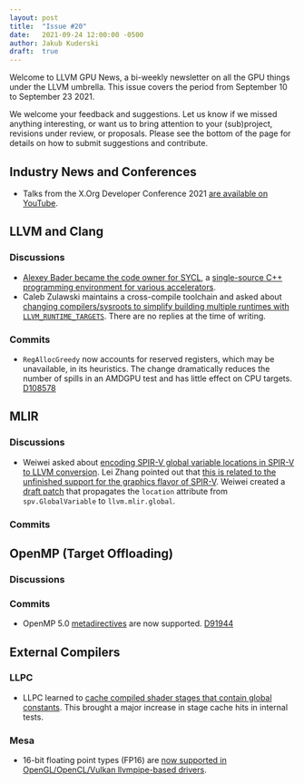 ```yaml
---
layout: post
title:  "Issue #20"
date:   2021-09-24 12:00:00 -0500
author: Jakub Kuderski
draft:  true
---
```


Welcome to LLVM GPU News, a bi-weekly newsletter on all the GPU things under the LLVM umbrella.
This issue covers the period from September 10 to September 23 2021.

We welcome your feedback and suggestions. Let us know if we missed anything interesting, or want us to bring attention to your (sub)project, revisions under review, or proposals. Please see the bottom of the page for details on how to submit suggestions and contribute.


## Industry News and Conferences
*  Talks from the X.Org Developer Conference 2021 [are available on YouTube](https://www.youtube.com/playlist?list=PLe6I3NKr-I4LwrhsAG1XVPW0EFL8ZJ_6W).


##  LLVM and Clang

### Discussions

*  [Alexey Bader became the code owner for SYCL](https://lists.llvm.org/pipermail/llvm-dev/2021-September/152737.html), a [single-source C++ programming environment for various accelerators](https://www.khronos.org/sycl/).
*  Caleb Zulawski maintains a cross-compile toolchain and asked about [changing compilers/sysroots to simplify building multiple runtimes with `LLVM_RUNTIME_TARGETS`](https://lists.llvm.org/pipermail/llvm-dev/2021-September/152880.html). There are no replies at the time of writing.

### Commits

*  `RegAllocGreedy` now accounts for reserved registers, which may be unavailable, in its heuristics. The change dramatically reduces the number of spills in an AMDGPU test and has little effect on CPU targets. [D108578](https://reviews.llvm.org/D108578)

## MLIR

### Discussions

*  Weiwei asked about [encoding SPIR-V global variable locations in SPIR-V to LLVM conversion](https://llvm.discourse.group/t/spirvtollvm-set-an-attribute-or-encode-location-in-llvm-mlir-global/4307). Lei Zhang pointed out that [this is related to the unfinished support for the graphics flavor of SPIR-V](https://llvm.discourse.group/t/spirvtollvm-set-an-attribute-or-encode-location-in-llvm-mlir-global/4307/4). Weiwei created a [draft patch](https://reviews.llvm.org/D110207) that propagates the `location` attribute from `spv.GlobalVariable` to `llvm.mlir.global`.

### Commits

## OpenMP (Target Offloading)

### Discussions

### Commits

*  OpenMP 5.0 [metadirectives](https://www.openmp.org/spec-html/5.0/openmpsu28.html) are now supported. [D91944](https://reviews.llvm.org/D91944)


## External Compilers

### LLPC

*  LLPC learned to [cache compiled shader stages that contain global constants](https://github.com/GPUOpen-Drivers/llpc/pull/1283). This brought a major increase in stage cache hits in internal tests.

### Mesa

*  16-bit floating point types (FP16) are [now supported in OpenGL/OpenCL/Vulkan llvmpipe-based drivers](https://gitlab.freedesktop.org/mesa/mesa/-/merge_requests/11816).
